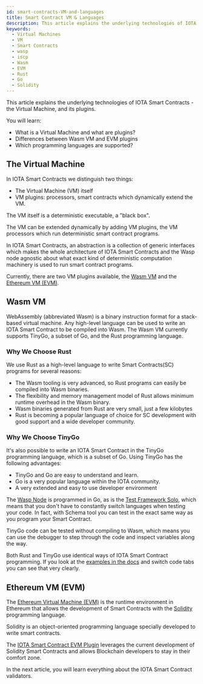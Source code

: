 ```yaml
---
id: smart-contracts-VM-and-languages
title: Smart Contract VM & Languages
description: This article explains the underlying technologies of IOTA Smart Contracts - the Virtual Machine, and its plugins.
keywords:
  - Virtual Machines
  - VM
  - Smart Contracts
  - wasp
  - iscp
  - Wasm
  - EVM
  - Rust
  - Go
  - Solidity
---
```


This article explains the underlying technologies of IOTA Smart Contracts - the Virtual Machine, and its plugins.

You will learn:

- What is a Virtual Machine and what are plugins?
- Differences between Wasm VM and EVM plugins
- Which programming languages are supported?

## The Virtual Machine

In IOTA Smart Contracts we distinguish two things:

- The Virtual Machine (VM) itself
- VM plugins: processors, smart contracts which dynamically extend the VM.

The VM itself is a deterministic executable, a "black box".

The VM can be extended dynamically by adding VM plugins, the VM processors which run deterministic smart contract programs.

In IOTA Smart Contracts, an abstraction is a collection of generic interfaces which makes the whole architecture of IOTA Smart Contracts and the Wasp node agnostic about what exact kind of deterministic computation machinery is used to run smart contract programs.

Currently, there are two VM plugins available, the [Wasm VM](https://wiki.iota.org/wasp/guide/rust_wasm/introduction) and the [Ethereum VM (EVM)](https://wiki.iota.org/wasp/guide/evm/introduction/).

## Wasm VM

WebAssembly (abbreviated Wasm) is a binary instruction format for a stack-based virtual machine. Any high-level language can be used to write an IOTA Smart Contract to be compiled into Wasm. The Wasm VM currently supports TinyGo, a subset of Go, and the Rust programming language.

### Why We Choose Rust

We use Rust as a high-level language to write Smart Contracts(SC) programs for several reasons:

- The Wasm tooling is very advanced, so Rust programs can easily be compiled into Wasm binaries.
- The flexibility and memory management model of Rust allows minimum runtime overhead in the Wasm binary.
- Wasm binaries generated from Rust are very small, just a few kilobytes
- Rust is becoming a popular language of choice for SC development with good support and a wide developer community.

### Why We Choose TinyGo

It's also possible to write an IOTA Smart Contract in the TinyGo programming language, which is a subset of Go. Using TinyGo has the following advantages:

- TinyGo and Go are easy to understand and learn.
- Go is a very popular language within the IOTA community.
- A very extended and easy to use developer environment

The [Wasp Node](https://github.com/iotaledger/wasp) is programmed in Go, as is the [Test Framework Solo](https://wiki.iota.org/wasp/guide/solo/what-is-solo/), which means that you don't have to constantly switch languages when testing your code. In fact, with Schema tool you can test in the exact same way as you program your Smart Contract.

TinyGo code can be tested without compiling to Wasm, which means you can use the debugger to step through the code and inspect variables along the way.

Both Rust and TinyGo use identical ways of IOTA Smart Contract programming. If you look at the [examples in the docs](https://wiki.iota.org/wasp/guide/rust_wasm/introduction) and switch code tabs you can see that very clearly.

## Ethereum VM (EVM)

The [Ethereum Virtual Machine (EVM)](https://ethereum.org/en/developers/docs/evm/) is the runtime environment in Ethereum that allows the development of Smart Contracts with the [Solidity](https://docs.soliditylang.org/en/v0.8.9/) programming language.

Solidity is an object-oriented programming language specially developed to write smart contracts.

The [IOTA Smart Contract EVM Plugin](https://wiki.iota.org/wasp/guide/evm/introduction/) leverages the current development of Solidity Smart Contracts and allows Blockchain developers to stay in their comfort zone.

In the next article, you will learn everything about the IOTA Smart Contract validators.
